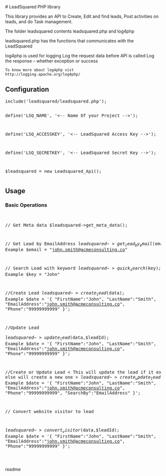 <snippet>
  <content>
# LeadSquared PHP library

This library provides an API to Create, Edit and find leads, Post activities on leads, and do Task management.

The folder leadsquared contents leadsquared.php and log4php

leadsquared.php has the functions that communicates with the LeadSquared

log4php is used for logging
	Log the request data  before API is called
	Log the response – whether exception or success

	To know more about log4php vist
	http://logging.apache.org/log4php/

	
## Configuration
<div class="highlight highlight-php"><pre>
include('leadsquared/leadsquared.php');

define('LSQ_NAME', '<-- Name Of your Project -->');

define('LSQ_ACCESSKEY', '<-- LeadSquared Access Key -->');

define('LSQ_SECRETKEY', '<-- LeadSquared Secret Key -->');

$leadsquared = new Leadsquared_Api();
</pre></div>

## Usage

### Basic Operations

<div class="highlight highlight-php"><pre>

  // Get Meta data
 $leadsquared->get_meta_data();

 // Get Lead by EmailAddress
 $leadsquared->get_lead_by_email($email);
	Example $email = "john.smith@acmeconsulting.co"
	
 // Search Lead with keyword
 $leadsquared->quick_search($key);
	Example $key = "John"
 
 //Create Lead 
 $leadsquared->create_lead($data);
	Example $date = '{ 
						"FirstName":"John",
						"LastName":"Smith",
						"EmailAddress":"john.smith@acmeconsulting.co",
						"Phone":"99999999999"
					 }'; 
					 
  //Update Lead				 
 $leadsquared->update_lead($data,$leadId);
	Example $date = '{ 
						"FirstName":"John",
						"LastName":"Smith",
						"EmailAddress":"john.smith@acmeconsulting.co",
						"Phone":"99999999999"
					 }'; 
					 
  //Create or Update Lead	< This  will update the lead if it exists, else will create a new one >
 $leadsquared->create_update_lead($data);
	Example $date = '{ 
						"FirstName":"John",
						"LastName":"Smith",
						"EmailAddress":"john.smith@acmeconsulting.co",
						"Phone":"99999999999",
						"SearchBy":"EmailAddress"
					 }'; 
					 
  // Convert website visitor to lead
  
 $leadsquared->convert_visitor($data,$leadId);
	Example $date = '{ 
						"FirstName":"John",
						"LastName":"Smith",
						"EmailAddress":"john.smith@acmeconsulting.co",
						"Phone":"99999999999"
					 }'; 
					 
</pre></div>
</content>
  <tabTrigger>readme</tabTrigger>
</snippet>
